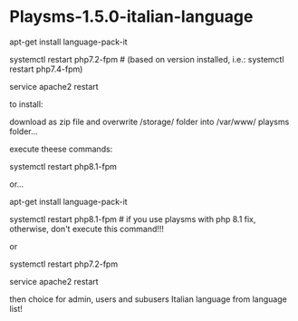 # Playsms-1.5.0-italian-language

apt-get install language-pack-it

systemctl restart php7.2-fpm # (based on version installed, i.e.: systemctl restart php7.4-fpm)

service apache2 restart

to install: 

download as zip file and overwrite /storage/ folder into /var/www/ playsms folder...

execute theese commands:

systemctl restart php8.1-fpm

or...

apt-get install language-pack-it

systemctl restart php8.1-fpm # if you use playsms with php 8.1 fix, otherwise, don't execute this command!!!

or 

systemctl restart php7.2-fpm

service apache2 restart


then choice for admin, users and subusers Italian language from language list!
